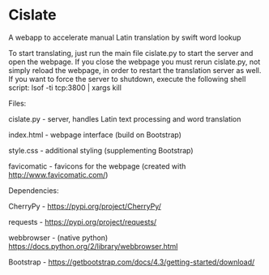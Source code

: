 # Cislate
A webapp to accelerate manual Latin translation by swift word lookup

To start translating, just run the main file cislate.py to start the server and open the webpage. If you close the webpage you must rerun cislate.py, not simply reload the webpage, in order to restart the translation server as well. If you want to force the server to shutdown, execute the following shell script:
lsof -ti tcp:3800 | xargs kill

Files:

cislate.py - server, handles Latin text processing and word translation

index.html - webpage interface (build on Bootstrap)

style.css - additional styling (supplementing Bootstrap)

favicomatic - favicons for the webpage (created with http://www.favicomatic.com/)


Dependencies:

CherryPy - https://pypi.org/project/CherryPy/

requests - https://pypi.org/project/requests/

webbrowser - (native python) https://docs.python.org/2/library/webbrowser.html

Bootstrap - https://getbootstrap.com/docs/4.3/getting-started/download/
